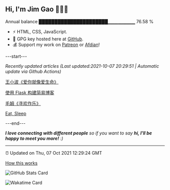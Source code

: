 
<h2>Hi, I'm Jim Gao 👋👨‍💻</h2>

Annual balance    ██████████████████████▁▁▁▁▁▁▁▁   76.58 %

- ⚡ HTML, CSS, JavaScript.
- 🔑 GPG key hosted here at [GitHub](https://github.com/tianheg.gpg).
- 💰 Support my work on [Patreon](https://www.patreon.com/tianheg) or [Afdian](https://afdian.net/@tianheg)!

---start---

*Recently updated articles (Last updated:2021-10-07 20:29:51 | Automatic update via Github Actions)*

[王小波《爱你就像爱生命》](https://blog.yidajiabei.xyz/posts/wang-xiaobo-love-you-like-life/)

[使用 Flask 构建简易博客](https://blog.yidajiabei.xyz/posts/flask/)

[毛姆《寻欢作乐》](https://blog.yidajiabei.xyz/posts/maugham-cakes-and-ale/)

[Eat, Sleep](https://blog.yidajiabei.xyz/en/posts/eat-sleep/)

---end---

<em><b>I love connecting with different people</b> so if you want to say <b>hi, I'll be happy to meet you more!</b> :)</em>

---

⏰ Updated on Thu, 07 Oct 2021 12:29:24 GMT

[How this works](https://github.com/tianheg/tianheg/issues/1)

![GitHub Stats Card](https://tianheg-readme-stats.vercel.app/api?username=tianheg&show_icons=true)

![Wakatime Card](https://tianheg-readme-stats.vercel.app/api/wakatime?username=tianheg&layout=compact)

